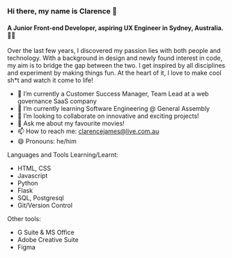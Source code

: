 ### Hi there, my name is Clarence 👋

#### A Junior Front-end Developer, aspiring UX Engineer in Sydney, Australia. 👨‍💻

Over the last few years, I discovered my passion lies with both people and technology. With a background in design and newly found interest in code, my aim is to bridge the gap between the two. I get inspired by all disciplines and experiment by making things fun. At the heart of it, I love to make cool sh*t and watch it come to life!

- 🔭 I’m currently a Customer Success Manager, Team Lead at a web governance SaaS company
- 🌱 I’m currently learning Software Engineering @ General Assembly
- 🔗 I’m looking to collaborate on innovative and exciting projects!
- 💬 Ask me about my favourite movies!
- 📫 How to reach me: clarencejames@live.com.au
- 😄 Pronouns: he/him

Languages and Tools Learning/Learnt:
- HTML, CSS
- Javascript
- Python
- Flask
- SQL, Postgresql
- Git/Version Control

Other tools:
- G Suite & MS Office
- Adobe Creative Suite
- Figma
